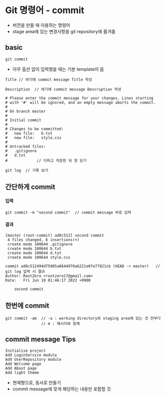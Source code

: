 # Git 명령어 - commit
- 버전을 만들 때 이용하는 명령어
- stage area에 있는 변경사항을 git repository에 옮겨줌

## basic
```
git commit
```
- 아무 옵션 없이 입력했을 때는 기본 template이 뜸
```
Title // 여기에 commit message Title 작성

Description  // 여기에 commit message Description 작성

# Please enter the commit message for your changes. Lines starting
# with '#' will be ignored, and an empty message aborts the commit.
#
# On branch master
#
# Initial commit
#
# Changes to be committed:
#	new file:   b.txt
#	new file:   style.css
#
# Untracked files:
#	.gitignore
#	d.txt
#             // 다하고 저장한 뒤 창 닫기
```
```
git log  // 기록 보기
```

## 간단하게 commit
#### 입력
```
git commit -m "second commit"  // commit message 바로 입력
```
#### 결과
```
[master (root-commit) ad8c512] second commit
 4 files changed, 6 insertions(+)
 create mode 100644 .gitignore
 create mode 100644 b.txt
 create mode 100644 d.txt
 create mode 100644 style.css
```
```
commit ad8c512494d75985a8644970a6221e0fe77821cb (HEAD -> master)   // git log 입력 시 결과
Author: RootZero <rootzero17@gmail.com>
Date:   Fri Jun 10 01:46:17 2022 +0900

    second commit
```

## 한번에 commit
```
git commit -am  // -a : working directory와 staging area에 있는 것 전부다 
                // m : 메시지와 함께
```

## commit message Tips
```
Initialise project
Add LoginService module
Add UserRepository module
Add Welcome page
Add About page
Add light theme
```
- 현재형으로, 동사로 만들기
- commit message에 맞게 해당하는 내용만 포함할 것
